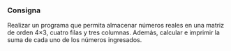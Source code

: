 ### Consigna 

Realizar un programa que permita almacenar números reales en una matriz de orden 4×3, cuatro filas y tres columnas. Además, calcular e imprimir la suma de cada uno de los números ingresados. 